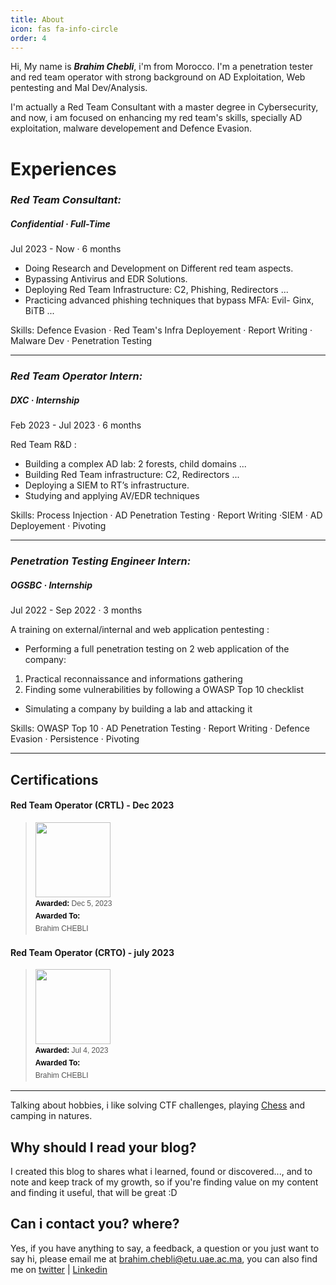 ```yaml
---
title: About
icon: fas fa-info-circle
order: 4
---
```


 Hi, My name is ***Brahim Chebli***, i'm from Morocco. I'm a penetration tester and red team operator with strong background on AD Exploitation, Web pentesting and Mal Dev/Analysis.

 I'm actually a Red Team Consultant with a master degree in Cybersecurity, and now, i am focused on enhancing my red team's skills, specially AD exploitation, malware developement and Defence Evasion.

# Experiences

### *Red Team Consultant:*

##### Confidential · Full-Time

Jul 2023 - Now · 6 months

- Doing Research and Development on Different red team aspects.
- Bypassing Antivirus and EDR Solutions.
- Deploying Red Team Infrastructure: C2, Phishing, Redirectors ...
- Practicing advanced phishing techniques that bypass MFA: Evil-
 Ginx, BiTB ...

Skills: Defence Evasion · Red Team's Infra Deployement · Report Writing · Malware Dev · Penetration Testing

---

### *Red Team Operator Intern:*

##### DXC · Internship

Feb 2023 - Jul 2023 · 6 months

Red Team R&D :

- Building a complex AD lab: 2 forests, child domains ...
- Building Red Team infrastructure: C2, Redirectors ...
- Deploying a SIEM to RT’s infrastructure.
- Studying and applying AV/EDR techniques

Skills: Process Injection · AD Penetration Testing · Report Writing ·SIEM · AD Deployement · Pivoting

---

### *Penetration Testing Engineer Intern:*

##### OGSBC · Internship

Jul 2022 - Sep 2022 · 3 months

A training on external/internal and web application pentesting :

- Performing a full penetration testing on 2 web application of the company:

 1. Practical reconnaissance and informations gathering
 2. Finding some vulnerabilities by following a OWASP Top 10 checklist

- Simulating a company by building a lab and attacking it

Skills: OWASP Top 10 · AD Penetration Testing · Report Writing · Defence Evasion · Persistence · Pivoting

---

## Certifications

#### Red Team Operator (CRTL) - Dec 2023

<blockquote class="badgr-badge" style="font-family: Helvetica, Roboto, &quot;Segoe UI&quot;, Calibri, sans-serif;"><a href="https://api.eu.badgr.io/public/assertions/FuOpRn0ZSL2BwRObcHTU0A?identity__email=brahim.chebli%40etu.uae.ac.ma"><img width="120px" height="120px" src="https://api.eu.badgr.io/public/assertions/FuOpRn0ZSL2BwRObcHTU0A/image"></a><p class="badgr-badge-date" style="margin: 0; font-size: 12px; font-style: normal; font-stretch: normal; line-height: 1.67; letter-spacing: normal; text-align: left; color: #555555;"><strong style="font-size: 12px; font-weight: bold; font-style: normal; font-stretch: normal; line-height: 1.67; letter-spacing: normal; text-align: left; color: #000;">Awarded: </strong>Dec 5, 2023</p><p class="badgr-badge-recipient" style="margin: 0; font-size: 12px; font-style: normal; font-stretch: normal; line-height: 1.67; letter-spacing: normal; text-align: left; color: #555555;"><strong style="font-size: 12px; font-weight: bold; font-style: normal; font-stretch: normal; line-height: 1.67; letter-spacing: normal; text-align: left; color: #000;">Awarded To: </strong><span style="display: block;"> Brahim CHEBLI</span></p><script async="async" src="https://eu.badgr.com/assets/widgets.bundle.js"></script></blockquote>

#### Red Team Operator (CRTO) - july 2023

<blockquote class="badgr-badge" style="font-family: Helvetica, Roboto, &quot;Segoe UI&quot;, Calibri, sans-serif;"><a href="https://api.eu.badgr.io/public/assertions/GWWCwka8TRuj4BlzZi-_wA"><img width="120px" height="120px" src="https://api.eu.badgr.io/public/assertions/GWWCwka8TRuj4BlzZi-_wA/image"></a><p class="badgr-badge-date" style="margin: 0; font-size: 12px; font-style: normal; font-stretch: normal; line-height: 1.67; letter-spacing: normal; text-align: left; color: #555555;"><strong style="font-size: 12px; font-weight: bold; font-style: normal; font-stretch: normal; line-height: 1.67; letter-spacing: normal; text-align: left; color: #000;">Awarded: </strong>Jul 4, 2023</p><p class="badgr-badge-recipient" style="margin: 0; font-size: 12px; font-style: normal; font-stretch: normal; line-height: 1.67; letter-spacing: normal; text-align: left; color: #555555;"><strong style="font-size: 12px; font-weight: bold; font-style: normal; font-stretch: normal; line-height: 1.67; letter-spacing: normal; text-align: left; color: #000;">Awarded To: </strong><span style="display: block;"> Brahim CHEBLI</span></p><script async="async" src="https://eu.badgr.com/assets/widgets.bundle.js"></script></blockquote>

---

 Talking about hobbies, i like solving CTF challenges, playing [Chess](https://lichess.org/@/forra_a3) and camping in natures.

## Why should I read your blog?

I created this blog to shares what i learned, found or discovered..., and to note and keep track of my growth, so if you're  finding value on my content and finding it useful, that will be great :D

## Can i contact you? where?

Yes, if you have anything to say, a feedback, a question or you just want to say hi, please email me at <brahim.chebli@etu.uae.ac.ma>, you can also find me on
[twitter](https://twitter.com/x4sh3s) | [Linkedin](https://www.linkedin.com/in/brahim-chebli/)

